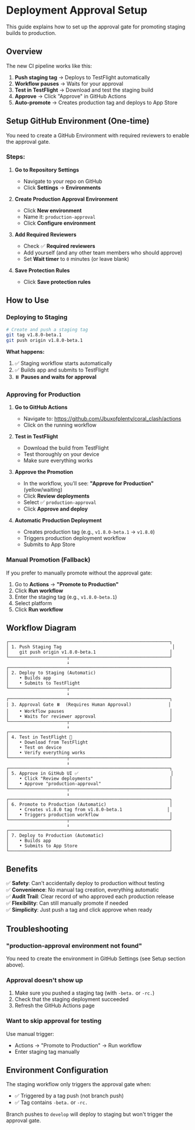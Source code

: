 # Deployment Approval Setup

This guide explains how to set up the approval gate for promoting staging builds to production.

## Overview

The new CI pipeline works like this:

1. **Push staging tag** → Deploys to TestFlight automatically
2. **Workflow pauses** → Waits for your approval
3. **Test in TestFlight** → Download and test the staging build
4. **Approve** → Click "Approve" in GitHub Actions
5. **Auto-promote** → Creates production tag and deploys to App Store

## Setup GitHub Environment (One-time)

You need to create a GitHub Environment with required reviewers to enable the approval gate.

### Steps:

1. **Go to Repository Settings**
   - Navigate to your repo on GitHub
   - Click **Settings** → **Environments**

2. **Create Production Approval Environment**
   - Click **New environment**
   - Name it: `production-approval`
   - Click **Configure environment**

3. **Add Required Reviewers**
   - Check ✅ **Required reviewers**
   - Add yourself (and any other team members who should approve)
   - Set **Wait timer** to `0` minutes (or leave blank)
   
4. **Save Protection Rules**
   - Click **Save protection rules**

## How to Use

### Deploying to Staging

```bash
# Create and push a staging tag
git tag v1.8.0-beta.1
git push origin v1.8.0-beta.1
```

**What happens:**
1. ✅ Staging workflow starts automatically
2. ✅ Builds app and submits to TestFlight
3. ⏸️  **Pauses and waits for approval**

### Approving for Production

1. **Go to GitHub Actions**
   - Navigate to: https://github.com/Jbuxofplenty/coral_clash/actions
   - Click on the running workflow

2. **Test in TestFlight**
   - Download the build from TestFlight
   - Test thoroughly on your device
   - Make sure everything works

3. **Approve the Promotion**
   - In the workflow, you'll see: **"Approve for Production"** (yellow/waiting)
   - Click **Review deployments**
   - Select ✅ `production-approval`
   - Click **Approve and deploy**

4. **Automatic Production Deployment**
   - Creates production tag (e.g., `v1.8.0-beta.1` → `v1.8.0`)
   - Triggers production deployment workflow
   - Submits to App Store

### Manual Promotion (Fallback)

If you prefer to manually promote without the approval gate:

1. Go to **Actions** → **"Promote to Production"**
2. Click **Run workflow**
3. Enter the staging tag (e.g., `v1.8.0-beta.1`)
4. Select platform
5. Click **Run workflow**

## Workflow Diagram

```
┌─────────────────────────────────────────────────────────────┐
│ 1. Push Staging Tag                                          │
│    git push origin v1.8.0-beta.1                            │
└──────────────────────┬──────────────────────────────────────┘
                       ↓
┌─────────────────────────────────────────────────────────────┐
│ 2. Deploy to Staging (Automatic)                            │
│    • Builds app                                             │
│    • Submits to TestFlight                                  │
└──────────────────────┬──────────────────────────────────────┘
                       ↓
┌─────────────────────────────────────────────────────────────┐
│ 3. Approval Gate ⏸️  (Requires Human Approval)              │
│    • Workflow pauses                                        │
│    • Waits for reviewer approval                            │
└──────────────────────┬──────────────────────────────────────┘
                       ↓
┌─────────────────────────────────────────────────────────────┐
│ 4. Test in TestFlight 🧪                                     │
│    • Download from TestFlight                               │
│    • Test on device                                         │
│    • Verify everything works                                │
└──────────────────────┬──────────────────────────────────────┘
                       ↓
┌─────────────────────────────────────────────────────────────┐
│ 5. Approve in GitHub UI ✅                                   │
│    • Click "Review deployments"                             │
│    • Approve "production-approval"                          │
└──────────────────────┬──────────────────────────────────────┘
                       ↓
┌─────────────────────────────────────────────────────────────┐
│ 6. Promote to Production (Automatic)                        │
│    • Creates v1.8.0 tag from v1.8.0-beta.1                 │
│    • Triggers production workflow                           │
└──────────────────────┬──────────────────────────────────────┘
                       ↓
┌─────────────────────────────────────────────────────────────┐
│ 7. Deploy to Production (Automatic)                         │
│    • Builds app                                             │
│    • Submits to App Store                                   │
└─────────────────────────────────────────────────────────────┘
```

## Benefits

✅ **Safety**: Can't accidentally deploy to production without testing  
✅ **Convenience**: No manual tag creation, everything automatic  
✅ **Audit Trail**: Clear record of who approved each production release  
✅ **Flexibility**: Can still manually promote if needed  
✅ **Simplicity**: Just push a tag and click approve when ready  

## Troubleshooting

### "production-approval environment not found"

You need to create the environment in GitHub Settings (see Setup section above).

### Approval doesn't show up

1. Make sure you pushed a staging tag (with `-beta.` or `-rc.`)
2. Check that the staging deployment succeeded
3. Refresh the GitHub Actions page

### Want to skip approval for testing

Use manual trigger:
- Actions → "Promote to Production" → Run workflow
- Enter staging tag manually

## Environment Configuration

The staging workflow only triggers the approval gate when:
- ✅ Triggered by a tag push (not branch push)
- ✅ Tag contains `-beta.` or `-rc.`

Branch pushes to `develop` will deploy to staging but won't trigger the approval gate.

